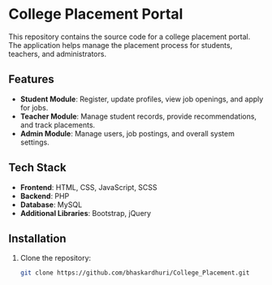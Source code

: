 # College Placement Portal

This repository contains the source code for a college placement portal. The application helps manage the placement process for students, teachers, and administrators.

## Features

- **Student Module**: Register, update profiles, view job openings, and apply for jobs.
- **Teacher Module**: Manage student records, provide recommendations, and track placements.
- **Admin Module**: Manage users, job postings, and overall system settings.

## Tech Stack

- **Frontend**: HTML, CSS, JavaScript, SCSS
- **Backend**: PHP
- **Database**: MySQL
- **Additional Libraries**: Bootstrap, jQuery

## Installation

1. Clone the repository:
   ```bash
   git clone https://github.com/bhaskardhuri/College_Placement.git
